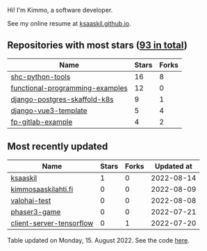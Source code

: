 Hi! I'm Kimmo, a software developer.

See my online resume at [ksaaskil.github.io](https://ksaaskil.github.io).

<!-- repositories starts -->

## Repositories with most stars ([93 in total](https://github.com/ksaaskil?tab=repositories))
| Name        | Stars           | Forks  |
| ------------- |-------------| -----|
|[shc-python-tools](https://github.com/ksaaskil/shc-python-tools)|16|8
|[functional-programming-examples](https://github.com/ksaaskil/functional-programming-examples)|12|0
|[django-postgres-skaffold-k8s](https://github.com/ksaaskil/django-postgres-skaffold-k8s)|9|1
|[django-vue3-template](https://github.com/ksaaskil/django-vue3-template)|5|4
|[fp-gitlab-example](https://github.com/ksaaskil/fp-gitlab-example)|4|2

<!-- repositories ends -->
<!-- recent_repositories starts -->

## Most recently updated
| Name        | Stars           | Forks  | Updated at
| ------------- |-------------| -----|-----|
|[ksaaskil](https://github.com/ksaaskil/ksaaskil)|1|0|2022-08-14
|[kimmosaaskilahti.fi](https://github.com/ksaaskil/kimmosaaskilahti.fi)|0|0|2022-08-09
|[valohai-test](https://github.com/ksaaskil/valohai-test)|0|0|2022-08-08
|[phaser3-game](https://github.com/ksaaskil/phaser3-game)|0|0|2022-07-21
|[client-server-tensorflow](https://github.com/ksaaskil/client-server-tensorflow)|0|1|2022-07-20

<!-- recent_repositories ends -->
<!-- updated_at starts -->
Table updated on Monday, 15. August 2022. See the code [here](https://github.com/ksaaskil/ksaaskil).
<!-- updated_at ends -->
